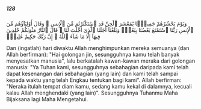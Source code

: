 ##### 128

<span class="ayah">وَيَوْمَ يَحْشُرُهُمْ جَمِيعًۭا يَٰمَعْشَرَ ٱلْجِنِّ قَدِ ٱسْتَكْثَرْتُم مِّنَ ٱلْإِنسِ ۖ وَقَالَ أَوْلِيَآؤُهُم مِّنَ ٱلْإِنسِ رَبَّنَا ٱسْتَمْتَعَ بَعْضُنَا بِبَعْضٍۢ وَبَلَغْنَآ أَجَلَنَا ٱلَّذِىٓ أَجَّلْتَ لَنَا ۚ قَالَ ٱلنَّارُ مَثْوَىٰكُمْ خَٰلِدِينَ فِيهَآ إِلَّا مَا شَآءَ ٱللَّهُ ۗ إِنَّ رَبَّكَ حَكِيمٌ عَلِيمٌۭ</span>

<span class="ayah_translation">Dan (ingatlah) hari diwaktu Allah menghimpunkan mereka semuanya (dan Allah berfirman): "Hai golongan jin, sesungguhnya kamu telah banyak menyesatkan manusia", lalu berkatalah kawan-kawan meraka dari golongan manusia: "Ya Tuhan kami, sesungguhnya sebahagian daripada kami telah dapat kesenangan dari sebahagian (yang lain) dan kami telah sampai kepada waktu yang telah Engkau tentukan bagi kami". Allah berfirman: "Neraka itulah tempat diam kamu, sedang kamu kekal di dalamnya, kecuali kalau Allah menghendaki (yang lain)". Sesungguhnya Tuhanmu Maha Bijaksana lagi Maha Mengetahui.</span>
